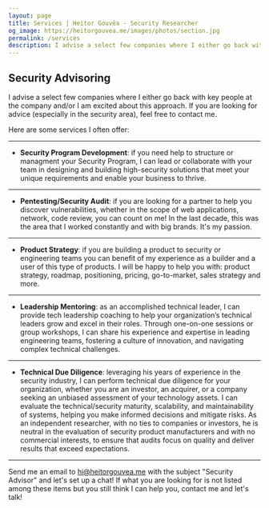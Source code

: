```yaml
---
layout: page
title: Services | Heitor Gouvêa - Security Researcher
og_image: https://heitorgouvea.me/images/photos/section.jpg
permalink: /services
description: I advise a select few companies where I either go back with key people at the company and/or I am excited about this approach. If you are looking for advice (especially in the security area), feel free to contact me.
---
```


## Security Advisoring

I advise a select few companies where I either go back with key people at the company and/or I am excited about this approach. If you are looking for advice (especially in the security area), feel free to contact me.

Here are some services I often offer:

---

- __Security Program Development__: if you need help to structure or managment your Security Program, I can lead or collaborate with your team in designing and building high-security solutions that meet your unique requirements and enable your business to thrive.

---

- __Pentesting/Security Audit__: if you are looking for a partner to help you discover vulnerabilities, whether in the scope of web applications, network, code review, you can count on me! In the last decade, this was the area that I worked constantly and with big brands. It's my passion.

---

- __Product Strategy__: if you are building a product to security or engineering teams you can benefit of my experience as a builder and a user of this type of products. I will be happy to help you with: product strategy, roadmap, positioning, pricing, go-to-market, sales strategy and more.

---

- __Leadership Mentoring__: as an accomplished technical leader, I can provide tech leadership coaching to help your organization’s technical leaders grow and excel in their roles. Through one-on-one sessions or group workshops, I can share his experience and expertise in leading engineering teams, fostering a culture of innovation, and navigating complex technical challenges.

---

- __Technical Due Diligence__: leveraging his years of experience in the security industry, I can perform technical due diligence for your organization, whether you are an investor, an acquirer, or a company seeking an unbiased assessment of your technology assets. I can evaluate the technical/security maturity, scalability, and maintainability of systems, helping you make informed decisions and mitigate risks. As an independent researcher, with no ties to companies or investors, he is neutral in the evaluation of security product manufacturers and with no commercial interests, to ensure that audits focus on quality and deliver results that exceed expectations.

---

Send me an email to [hi@heitorgouvea.me](mailto:hi@heitorgouvea.me) with the subject "Security Advisor" and let's set up a chat! If what you are looking for is not listed among these items but you still think I can help you, contact me and let's talk!